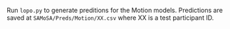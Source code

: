Run `lopo.py` to generate preditions for the Motion models. Predictions are saved at `SAMoSA/Preds/Motion/XX.csv` where XX is a test participant ID.
